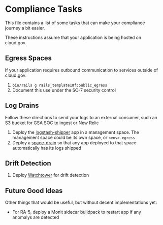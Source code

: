 Compliance Tasks
================

This file contains a list of some tasks that can make your compliance journey a bit easier.

These instructions assume that your application is being hosted on cloud.gov.

Egress Spaces
-------------

If your application requires outbound communication to services outside of cloud.gov:

1. `bin/rails g rails_template18f:public_egress`
1. Document this use under the SC-7 security control

Log Drains
----------

Follow these directions to send your logs to an external consumer, such an S3 bucket for GSA SOC to ingest or New Relic

1. Deploy the [logstash-shipper](https://github.com/GSA/datagov-logstack#setup) app in a management space. The management space could be its own space, or `<env>-egress`
1. Deploy a [space-drain](https://github.com/GSA/datagov-logstack/blob/main/create-space-drain.sh) so that any app deployed to that space automatically has its logs shipped

Drift Detection
---------------

1. Deploy [Watchtower](https://github.com/18F/watchtower) for drift detection

Future Good Ideas
-----------------

Other things that would be useful, but without decent implementations yet:

* For RA-5, deploy a Monit sidecar buildpack to restart app if any anomalys are detected
